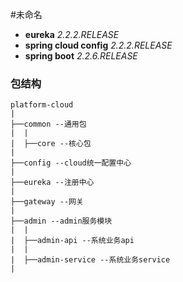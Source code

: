 #未命名

* **eureka** *2.2.2.RELEASE*
* **spring cloud config** *2.2.2.RELEASE*
* **spring boot**  *2.2.6.RELEASE*

### 包结构

```
platform-cloud
|
├──common --通用包
|  |
|  ├──core --核心包
|
├──config --cloud统一配置中心
|
├──eureka --注册中心
|
├──gateway --网关
|
├──admin --admin服务模块
|  |
|  ├──admin-api --系统业务api
|  |
|  ├──admin-service --系统业务service
|

```

